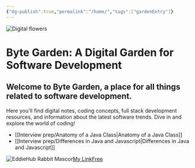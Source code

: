 ```yaml
---
{"dg-publish":true,"permalink":"/home/","tags":["gardenEntry"]}
---
```





![Digital flowers](https://dodo.ac/np/images/8/8e/Flowers_NH_Artwork.png)
# Byte Garden: A Digital Garden for Software Development

## Welcome to Byte Garden, a place for all things related to software development. 

Here you'll find digital notes, coding concepts, full stack development resources, and information about the latest software trends. Dive in and explore the world of coding!


- [[Interview prep/Anatomy of a Java Class\|Anatomy of a Java Class]]
- [[Interview prep/Differences in Java and Javascript\|Differences in Java and Javascript]]


![EddieHub Rabbit Mascor](https://linkfree.eddiehub.io/_next/image?url=%2Flogo192.png&w=64&q=75)[My LinkFree](https://linkfree.eddiehub.io/yiremorlans)